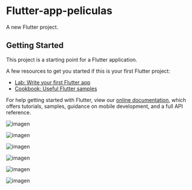 # Flutter-app-peliculas

A new Flutter project.

## Getting Started

This project is a starting point for a Flutter application.

A few resources to get you started if this is your first Flutter project:

- [Lab: Write your first Flutter app](https://flutter.dev/docs/get-started/codelab)
- [Cookbook: Useful Flutter samples](https://flutter.dev/docs/cookbook)

For help getting started with Flutter, view our
[online documentation](https://flutter.dev/docs), which offers tutorials,
samples, guidance on mobile development, and a full API reference.



![imagen](https://user-images.githubusercontent.com/91360243/163038367-35ca106a-7b16-44d5-8b03-885d465f7aa6.png)



![imagen](https://user-images.githubusercontent.com/91360243/163038425-51f48ea6-f1b3-461a-96e0-1153122634a6.png)



![imagen](https://user-images.githubusercontent.com/91360243/163038478-931fc621-2dec-4b8a-bb63-49dc0b08e91d.png)



![imagen](https://user-images.githubusercontent.com/91360243/163038499-228864a3-119f-47e5-8e18-95e5d3f6d31d.png)



![imagen](https://user-images.githubusercontent.com/91360243/163038517-77af968d-8f6b-4903-b68c-70bde794ec69.png)



![imagen](https://user-images.githubusercontent.com/91360243/163038541-78dc5acc-0ce5-4a8e-9f5c-d8c3b8ea07b4.png)


